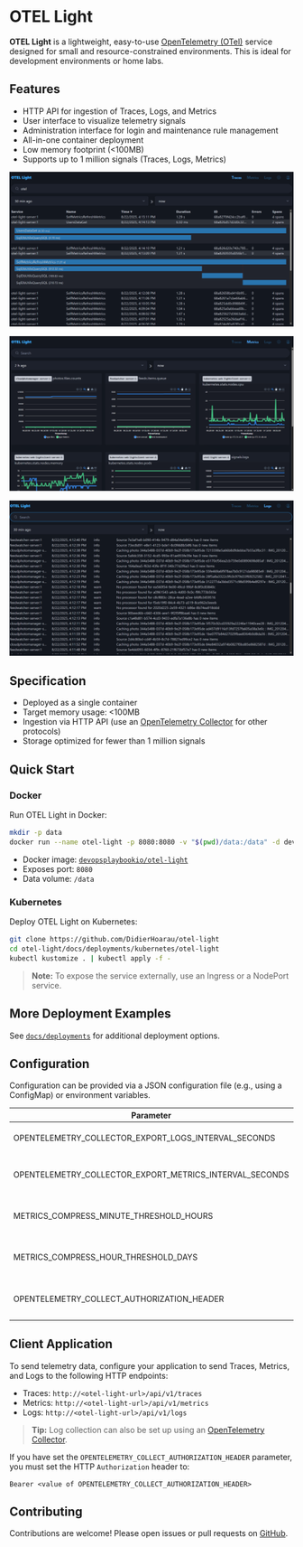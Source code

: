 # OTEL Light

**OTEL Light** is a lightweight, easy-to-use [OpenTelemetry (OTel)](https://opentelemetry.io/) service designed for small and resource-constrained environments. This is ideal for development environments or home labs.

## Features

- HTTP API for ingestion of Traces, Logs, and Metrics
- User interface to visualize telemetry signals
- Administration interface for login and maintenance rule management
- All-in-one container deployment
- Low memory footprint (<100MB)
- Supports up to 1 million signals (Traces, Logs, Metrics)

![](docs/images/Traces.png?raw=true)

![](docs/images/Metrics.png?raw=true)

![](docs/images/Logs.png?raw=true)

## Specification

- Deployed as a single container
- Target memory usage: <100MB
- Ingestion via HTTP API (use an [OpenTelemetry Collector](https://opentelemetry.io/docs/collector/) for other protocols)
- Storage optimized for fewer than 1 million signals

## Quick Start

### Docker

Run OTEL Light in Docker:

```bash
mkdir -p data
docker run --name otel-light -p 8080:8080 -v "$(pwd)/data:/data" -d devopsplaybookio/otel-light
```

- Docker image: [`devopsplaybookio/otel-light`](https://hub.docker.com/r/devopsplaybookio/otel-light)
- Exposes port: `8080`
- Data volume: `/data`

### Kubernetes

Deploy OTEL Light on Kubernetes:

```bash
git clone https://github.com/DidierHoarau/otel-light
cd otel-light/docs/deployments/kubernetes/otel-light
kubectl kustomize . | kubectl apply -f -
```

> **Note:** To expose the service externally, use an Ingress or a NodePort service.

## More Deployment Examples

See [`docs/deployments`](docs/deployments) for additional deployment options.

## Configuration

Configuration can be provided via a JSON configuration file (e.g., using a ConfigMap) or environment variables.

| Parameter                                               | Description                                      | Default | Availability                        |
| ------------------------------------------------------- | ------------------------------------------------ | ------- | ----------------------------------- |
| OPENTELEMETRY_COLLECTOR_EXPORT_LOGS_INTERVAL_SECONDS    | Interval (in seconds) to export logs             | 60      | Config file                         |
| OPENTELEMETRY_COLLECTOR_EXPORT_METRICS_INTERVAL_SECONDS | Interval (in seconds) to export metrics          | 60      | Config file                         |
| METRICS_COMPRESS_MINUTE_THRESHOLD_HOURS                 | Hours before minute-level metrics are compressed | 12      | Config file                         |
| METRICS_COMPRESS_HOUR_THRESHOLD_DAYS                    | Days before hour-level metrics are compressed    | 7       | Config file                         |
| OPENTELEMETRY_COLLECT_AUTHORIZATION_HEADER              | Authorization header for OTEL collection         | (empty) | Config file or environment variable |

## Client Application

To send telemetry data, configure your application to send Traces, Metrics, and Logs to the following HTTP endpoints:

- Traces: `http://<otel-light-url>/api/v1/traces`
- Metrics: `http://<otel-light-url>/api/v1/metrics`
- Logs: `http://<otel-light-url>/api/v1/logs`

> **Tip:** Log collection can also be set up using an [OpenTelemetry Collector](https://opentelemetry.io/docs/collector/).

If you have set the `OPENTELEMETRY_COLLECT_AUTHORIZATION_HEADER` parameter, you must set the HTTP `Authorization` header to:

```
Bearer <value of OPENTELEMETRY_COLLECT_AUTHORIZATION_HEADER>
```

## Contributing

Contributions are welcome! Please open issues or pull requests on [GitHub](https://github.com/DidierHoarau/otel-light).
